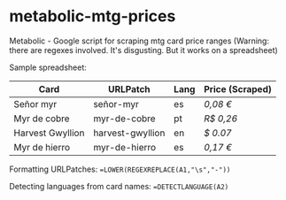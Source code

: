 # metabolic-mtg-prices
Metabolic - Google script for scraping mtg card price ranges (Warning: there are regexes involved. It's disgusting. But it works on a spreadsheet)

Sample spreadsheet:

| Card  | URLPatch | Lang | Price (Scraped) |
| ------------- | ------------- | ------------- | ------------- |
| Señor myr	| señor-myr	| es | *0,08 €* |
| Myr de cobre	| myr-de-cobre	| pt	| *R$ 0,26* |
| Harvest Gwyllion | harvest-gwyllion	| en | *$ 0.07* |
| Myr de hierro	| myr-de-hierro	| es | *0,17 €* |

Formatting URLPatches: `=LOWER(REGEXREPLACE(A1,"\s","-"))`

Detecting languages from card names: `=DETECTLANGUAGE(A2)`
